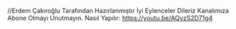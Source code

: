//Erdem Çakıroğlu Tarafından Hazırlanmıştır İyi Eylenceler Dileriz
Kanalımıza Abone Olmayı Unutmayın. 
Nasıl Yapılır: https://youtu.be/AQyzS2D71g4